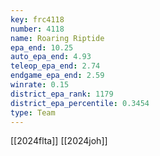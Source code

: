 ```yaml
---
key: frc4118
number: 4118
name: Roaring Riptide
epa_end: 10.25
auto_epa_end: 4.93
teleop_epa_end: 2.74
endgame_epa_end: 2.59
winrate: 0.15
district_epa_rank: 1179
district_epa_percentile: 0.3454
type: Team
---
```

[[2024flta]]
[[2024joh]]

